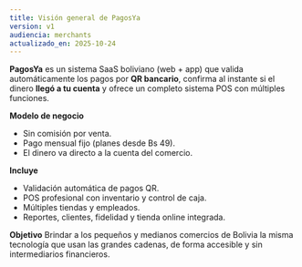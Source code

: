 ```yaml
---
title: Visión general de PagosYa
version: v1
audiencia: merchants
actualizado_en: 2025-10-24
---
```


**PagosYa** es un sistema SaaS boliviano (web + app) que valida automáticamente los pagos por **QR bancario**, confirma al instante si el dinero **llegó a tu cuenta** y ofrece un completo sistema POS con múltiples funciones.

**Modelo de negocio**
- Sin comisión por venta.
- Pago mensual fijo (planes desde Bs 49).
- El dinero va directo a la cuenta del comercio.

**Incluye**
- Validación automática de pagos QR.
- POS profesional con inventario y control de caja.
- Múltiples tiendas y empleados.
- Reportes, clientes, fidelidad y tienda online integrada.

**Objetivo**
Brindar a los pequeños y medianos comercios de Bolivia la misma tecnología que usan las grandes cadenas, de forma accesible y sin intermediarios financieros.
